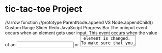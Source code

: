 # tic-tac-toe Project
//arrow function
//prototype
ParentNode.append VS Node.appendChild()
Custom Range Slider
Redo JavaScript Progress Bar
The oninput event occurs when an element gets user input.
This event occurs when the value of an <input> or <textarea> element is changed.
To make sure that you use browser that supports fat arrow.
You want to use strict mode not only because you want to throw errors when you don't define a variable or things like that, but also you want to tell the browser to use the latest functionality.
THe Arrow function does not have its own 'this', which means it's going to use its parents 'this'. //It uses 'this' from the code that contains the Arrow Function.
splice:adds/removes items to/from an array, returns the removed item(s), changes the existing array; Array method
slice:returns the extracted parts.The original array/string will not be changed.
The :nth-child() CSS pseudo-class matches elements based on their position in a group of siblings.
The :nth-child(n) selector matches every element that is the nth child, regardless of type, of its parent.
The :nth-of-type() CSS pseudo-class matches elements of a given type, based on their position among a group of siblings.
The :nth-of-type(n) selector matches every element that is the nth child, of a particular type, of its parent.
(the index of the first child is 1)
